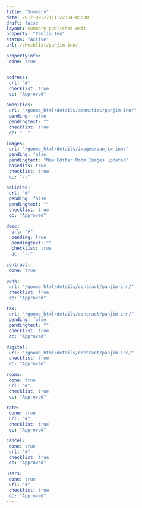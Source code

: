 ```yaml
---
title: "Summary"
date: 2017-09-27T11:22:04+05:30
draft: false
layout: summary-published-edit
property: "Panjim Inn"
status: "Active"
url: /checklist/panjim-inn/

propertyinfo:
 done: true


address:
 url: "#"
 checklist: true
 qc: "Approved"

amenities:
 url: "/goomo_html/details/amenities/panjim-inn/"
 pending: false
 pendingtext: ""
 checklist: true
 qc: "--"

images:
 url: "/goomo_html/details/images/panjim-inn/"
 pending: false
 pendingtext: "New Edits: Room Images updated"
 hasedits: true
 checklist: true
 qc: "--"

policies:
 url: "#"
 pending: false
 pendingtext: ""
 checklist: true
 qc: "Approved"

desc:
  url: "#"
  pending: true
  pendingtext: ""
  checklist: true
  qc: "--"

contract:
 done: true

bank:
 url: "/goomo_html/details/contract/panjim-inn/"
 checklist: true
 qc: "Approved"

tax:
 url: "/goomo_html/details/contract/panjim-inn/"
 pending: false
 pendingtext: ""
 checklist: true
 qc: "Approved"

digital:
 url: "/goomo_html/details/contract/panjim-inn/"
 checklist: true
 qc: "Approved"

rooms:
 done: true
 url: "#"
 checklist: true
 qc: "Approved"

rate:
 done: true
 url: "#"
 checklist: true
 qc: "Approved"

cancel:
 done: true
 url: "#"
 checklist: true
 qc: "Approved"

users:
 done: true
 url: "#"
 checklist: true
 qc: "Approved"
---
```


